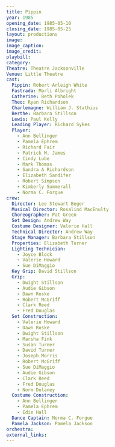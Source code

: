 ```yaml
---
title: Pippin
year: 1985
opening_date: 1985-05-10
closing_date: 1985-05-25
layout: productions
image:
image_caption:
image_credit:
playbill: 
category: 
Theatre: Theatre Jacksonville
Venue: Little Theatre
cast:
  Pippin: Robert Arleigh White
  Fastrada: Marli Albright
  Catherine: Beth Poholek
  Theo: Ryan Richardson
  Charlemagne: William J. Stathius
  Berthe: Barbara Stillson
  Lewis: Paul Kelly
  Leading Player: Richard Sykes
  Player:
    - Ann Bellinger
    - Pamela Ephrem
    - Richard Fair
    - Patrick M. James
    - Cindy Lube
    - Mark Thomas
    - Sandra A Richardson
    - Elizabeth Sandifer
    - Robert Simpson
    - Kimberly Summerall
    - Norma C. Forgue
crew:
  Director: Lee Stewart Beger
  Musical Director: Rosalind MacEnulty
  Choreographer: Pat Green
  Set Design: Andrew Way
  Costume Designer: Valerie Hall
  Technical Director: Andrew Way
  Stage Manager: Barbara Stillson
  Properties: Elizabeth Turner
  Lighting Technician:
    - Joyce Block
    - Valerie Howard
    - Sue DiMaggio
  Key Grip: David Stillson
  Grip:
    - Dwight Stillson
    - Audie Gibson
    - Dawn Roske
    - Robert McGriff
    - Clark Reed
    - Fred Douglas
  Set Construction:
    - Valerie Howard
    - Dawn Roske
    - Dwight Stillson
    - Marsha Fink
    - Susan Turner
    - David Turner
    - Joseph Morris
    - Robert McGriff
    - Sue DiMaggio
    - Audie Gibson
    - Clark Reed
    - Fred Douglas
    - Norm Dulaney
  Costume Construction:
    - Ann Bellinger
    - Pamela Ephrem
    - Edie Hall
  Dance Captain: Norma C. Forgue
  Pamela Jackson: Pamela Jackson
orchestra:
external_links:
---
```


